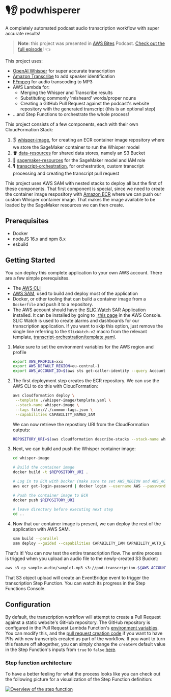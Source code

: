 # 🎙👂 podwhisperer

A completely automated podcast audio transcription workflow with super accurate results!

> **Note**: this project was presented in [AWS Bites](https://awsbites.com/) Podcast. [Check out the full episode](https://awsbites.com/63-how-to-automate-transcripts-with-amazon-transcribe-and-openai-whisper/)! 👈

This project uses:

- [OpenAI Whisper](https://github.com/openai/whisper) for super accurate transcription
- [Amazon Transcribe](https://aws.amazon.com/transcribe/) to add speaker identification
- [FFmpeg](https://ffmpeg.org/) for audio transcoding to MP3
- AWS Lambda for:
  - Merging the Whisper and Transcribe results
  - Substituting commonly 'misheard' words/proper nouns
  - Creating a GitHub Pull Request against the podcast's website repository with the generated transcript (this is an optional step)
- ...and Step Functions to orchestrate the whole process!

This project consists of a few components, each with their own CloudFormation Stack:

1. 👂 [whisper-image](./whisper-image), for creating an ECR container image repository where we store the SageMaker container to run the Whisper model
2. 🪣 [data-resources](./data-resources) for shared data stores, namely an S3 Bucket
3. 🧠 [sagemaker-resources](./sagemaker-resources) for the SageMaker model and IAM role
4. 🎙 [transcript-orchestration](./transcript-orchestration), for orchestration, custom transcript processing and creating the transcript pull request

This project uses AWS SAM with nested stacks to deploy all but the first of these components. That first component is special, since we need to create the container image respository with [Amazon ECR](https://aws.amazon.com/ecr/) where we can push our custom Whisper container image. That makes the image available to be loaded by the SageMaker resources we can then create.

## Prerequisites

- Docker
- nodeJS 16.x and npm 8.x
- esbuild

## Getting Started

You can deploy this complete application to your own AWS account. There are a few simple prerequisites.

- The [AWS CLI](https://docs.aws.amazon.com/cli/latest/userguide/getting-started-install.html)
- [AWS SAM](https://aws.amazon.com/serverless/sam/), used to build and deploy most of the application
- Docker, or other tooling that can build a container image from a `Dockerfile` and push it to a repository.
- The AWS account should have the [SLIC Watch](https://github.com/fourTheorem/slic-watch) SAR Application installed. It can be installed by going to _[this page](https://serverlessrepo.aws.amazon.com/applications/eu-west-1/949339270388/slic-watch-app) in the AWS Console. SLIC Watch is used to create alarms and dashboards for our transcription application. If you want to skip this option, just remove the single line referring to the `SlicWatch-v2` macro from the relevant template, [transcript-orchestration/template.yaml](https://github.com/fourTheorem/podwhisperer/blob/cc73c5d4d52dc01f2249a032a9e2186012e24201/transcript-orchestration/template.yaml#L4).

1. Make sure to set the environment variables for the AWS region and profile

   ```bash
   export AWS_PROFILE=xxx
   export AWS_DEFAULT_REGION=eu-central-1
   export AWS_ACCOUNT_ID=$(aws sts get-caller-identity --query Account --output text)

2. The first deployment step creates the ECR repository. We can use the AWS CLI to do this with CloudFormation:

   ```bash
   aws cloudformation deploy \
    --template ./whisper-image/template.yaml \
    --stack-name whisper-image \
    --tags file://./common-tags.json \
    --capabilities CAPABILITY_NAMED_IAM 
   ```

   We can now retrieve the repostiory URI from the CloudFormation outputs:

   ```bash
   REPOSITORY_URI=$(aws cloudformation describe-stacks --stack-name whisper-image --query "Stacks[0].Outputs[?ExportName=='whisper-model-image-repository-uri'].OutputValue" --output text)
   ```

3. Next, we can build and push the Whisper container image:

   ```bash
   cd whisper-image

   # Build the container image
   docker build -t $REPOSITORY_URI .

   # Log in to ECR with Docker (make sure to set AWS_REGION and AWS_ACCCOUNT_ID)
   aws ecr get-login-password | docker login --username AWS --password-stdin $AWS_ACCOUNT_ID.dkr.ecr.$AWS_DEFAULT_REGION.amazonaws.com

   # Push the container image to ECR
   docker push $REPOSITORY_URI

   # leave directory before executing next step
   cd ..
   ```

4. Now that our container image is present, we can deploy the rest of the application with AWS SAM.

   ```bash
   sam build --parallel
   sam deploy --guided --capabilities CAPABILITY_IAM CAPABILITY_AUTO_EXPAND # It should be sufficient to accept all defaults when prompted
   ```

That's it! You can now test the entire transcription flow. The entire process is trigged when you upload an audio file to the newly-created S3 Bucket:

```bash
aws s3 cp sample-audio/sample1.mp3 s3://pod-transcription-${AWS_ACCOUNT_ID}-${AWS_REGION}/audio/sample1.mp3
```

That S3 object upload will create an EventBridge event to trigger the transcription Step Function. You can watch its progress in the Step Functions Console.

## Configuration

By default, the transcription workflow will attempt to create a Pull Request against a static website's GitHub repository. The GitHub repository is configured in the Pull Request Lambda Function's [environment variables](https://github.com/fourTheorem/podwhisperer/blob/cc73c5d4d52dc01f2249a032a9e2186012e24201/transcript-orchestration/template.yaml#L230). You can modify this, and the [pull request creation code](https://github.com/fourTheorem/podwhisperer/blob/main/transcript-orchestration/functions/pull-request/app.ts) if you want to have PRs with new transcripts created as part of the workflow.
If you want to turn this feature off altogether, you can simply change the `createPR` default value in the Step Function's inputs from `true` to `false` [here](https://github.com/fourTheorem/podwhisperer/blob/cc73c5d4d52dc01f2249a032a9e2186012e24201/transcript-orchestration/statemachine/transcription-step-function.asl.json#L12).

### Step function architecture

To have a better feeling for what the process looks like you can check out the following picture for a visualization of the Step Function definition:

[![Overview of the step function](/docs/step-function-overview.png)](/docs/step-function-overview.png)
